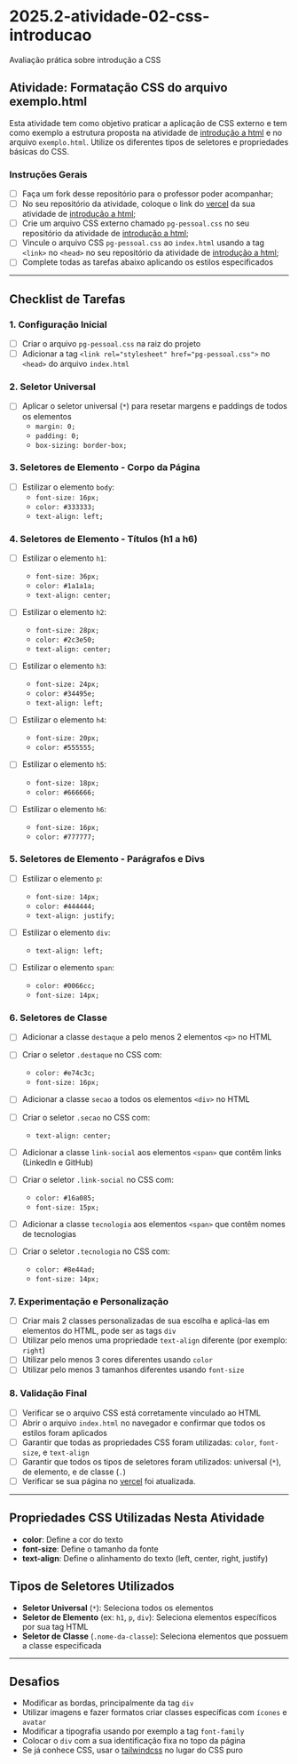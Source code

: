 # 2025.2-atividade-02-css-introducao
Avaliação prática sobre introdução a CSS

## Atividade: Formatação CSS do arquivo exemplo.html

Esta atividade tem como objetivo praticar a aplicação de CSS externo e tem como exemplo a estrutura proposta na atividade de [introdução a html](https://github.com/tads-webdesign/2025.2-atividade-01-html-introducao) e no arquivo `exemplo.html`.
Utilize os diferentes tipos de seletores e propriedades básicas do CSS.

### Instruções Gerais
- [ ] Faça um fork desse repositório para o professor poder acompanhar;
- [ ] No seu repositório da atividade, coloque o link do [vercel](https://vercel.com/) da sua atividade de [introdução a html](https://github.com/tads-webdesign/2025.2-atividade-01-html-introducao);
- [ ] Crie um arquivo CSS externo chamado `pg-pessoal.css` no seu repositório da atividade de [introdução a html](https://github.com/tads-webdesign/2025.2-atividade-01-html-introducao);
- [ ] Vincule o arquivo CSS `pg-pessoal.css` ao `index.html` usando a tag `<link>` no `<head>` no seu repositório da atividade de [introdução a html](https://github.com/tads-webdesign/2025.2-atividade-01-html-introducao);
- [ ] Complete todas as tarefas abaixo aplicando os estilos especificados

---

## Checklist de Tarefas

### 1. Configuração Inicial
- [ ] Criar o arquivo `pg-pessoal.css` na raiz do projeto
- [ ] Adicionar a tag `<link rel="stylesheet" href="pg-pessoal.css">` no `<head>` do arquivo `index.html`

### 2. Seletor Universal
- [ ] Aplicar o seletor universal (`*`) para resetar margens e paddings de todos os elementos
  - `margin: 0;`
  - `padding: 0;`
  - `box-sizing: border-box;`

### 3. Seletores de Elemento - Corpo da Página
- [ ] Estilizar o elemento `body`:
  - `font-size: 16px;`
  - `color: #333333;`
  - `text-align: left;`

### 4. Seletores de Elemento - Títulos (h1 a h6)
- [ ] Estilizar o elemento `h1`:
  - `font-size: 36px;`
  - `color: #1a1a1a;`
  - `text-align: center;`

- [ ] Estilizar o elemento `h2`:
  - `font-size: 28px;`
  - `color: #2c3e50;`
  - `text-align: center;`

- [ ] Estilizar o elemento `h3`:
  - `font-size: 24px;`
  - `color: #34495e;`
  - `text-align: left;`

- [ ] Estilizar o elemento `h4`:
  - `font-size: 20px;`
  - `color: #555555;`

- [ ] Estilizar o elemento `h5`:
  - `font-size: 18px;`
  - `color: #666666;`

- [ ] Estilizar o elemento `h6`:
  - `font-size: 16px;`
  - `color: #777777;`

### 5. Seletores de Elemento - Parágrafos e Divs
- [ ] Estilizar o elemento `p`:
  - `font-size: 14px;`
  - `color: #444444;`
  - `text-align: justify;`

- [ ] Estilizar o elemento `div`:
  - `text-align: left;`

- [ ] Estilizar o elemento `span`:
  - `color: #0066cc;`
  - `font-size: 14px;`

### 6. Seletores de Classe
- [ ] Adicionar a classe `destaque` a pelo menos 2 elementos `<p>` no HTML
- [ ] Criar o seletor `.destaque` no CSS com:
  - `color: #e74c3c;`
  - `font-size: 16px;`

- [ ] Adicionar a classe `secao` a todos os elementos `<div>` no HTML
- [ ] Criar o seletor `.secao` no CSS com:
  - `text-align: center;`

- [ ] Adicionar a classe `link-social` aos elementos `<span>` que contêm links (LinkedIn e GitHub)
- [ ] Criar o seletor `.link-social` no CSS com:
  - `color: #16a085;`
  - `font-size: 15px;`

- [ ] Adicionar a classe `tecnologia` aos elementos `<span>` que contêm nomes de tecnologias
- [ ] Criar o seletor `.tecnologia` no CSS com:
  - `color: #8e44ad;`
  - `font-size: 14px;`

### 7. Experimentação e Personalização
- [ ] Criar mais 2 classes personalizadas de sua escolha e aplicá-las em elementos do HTML, pode ser as tags `div`
- [ ] Utilizar pelo menos uma propriedade `text-align` diferente (por exemplo: `right`)
- [ ] Utilizar pelo menos 3 cores diferentes usando `color`
- [ ] Utilizar pelo menos 3 tamanhos diferentes usando `font-size`

### 8. Validação Final
- [ ] Verificar se o arquivo CSS está corretamente vinculado ao HTML
- [ ] Abrir o arquivo `index.html` no navegador e confirmar que todos os estilos foram aplicados
- [ ] Garantir que todas as propriedades CSS foram utilizadas: `color`, `font-size`, e `text-align`
- [ ] Garantir que todos os tipos de seletores foram utilizados: universal (`*`), de elemento, e de classe (`.`)
- [ ] Verificar se sua página no [vercel](https://vercel.com) foi atualizada.

---

## Propriedades CSS Utilizadas Nesta Atividade

- **color**: Define a cor do texto
- **font-size**: Define o tamanho da fonte
- **text-align**: Define o alinhamento do texto (left, center, right, justify)

## Tipos de Seletores Utilizados

- **Seletor Universal** (`*`): Seleciona todos os elementos
- **Seletor de Elemento** (ex: `h1`, `p`, `div`): Seleciona elementos específicos por sua tag HTML
- **Seletor de Classe** (`.nome-da-classe`): Seleciona elementos que possuem a classe especificada

---

## Desafios
- Modificar as bordas, principalmente da tag `div`
- Utilizar imagens e fazer formatos criar classes específicas com `ícones` e `avatar`
- Modificar a tipografia usando por exemplo a tag `font-family`
- Colocar o `div` com a sua identificação fixa no topo da página
- Se já conhece CSS, usar o [tailwindcss](https://tailwindcss.com/) no lugar do CSS puro